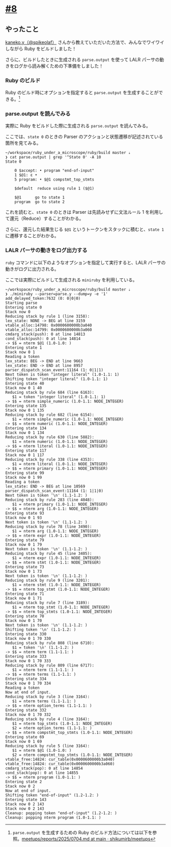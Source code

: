 # [\#8](https://shikumirb.connpass.com/event/361796/)

## やったこと

[kaneko\.y（\@spikeolaf）](https://x.com/spikeolaf) さんから教えていただいた方法で、みんなでワイワイしながら Ruby をビルドしました！

さらに、ビルドしたときに生成される `parse.output` を使って LALR パーサの動きをログから読み解くための下準備をしました！

### Ruby のビルド

Ruby のビルド時にオプションを指定すると `parse.output` を生成することができる。[^1]

[^1]: `parse.output` を生成するための Ruby のビルド方法については以下を参照。[meetups/reports/2025/0704\.md at main · shikumirb/meetups](https://github.com/shikumirb/meetups/blob/main/reports/2025/0704.md#parseoutput-%E3%82%92%E7%94%9F%E6%88%90%E3%81%99%E3%82%8B%E3%81%9F%E3%82%81%E3%81%AE-ruby-%E3%81%AE%E3%83%93%E3%83%AB%E3%83%89%E6%96%B9%E6%B3%95)

### parse.output を読んでみる

実際に Ruby をビルドした際に生成される `parse.output` を読んでみる。

ここでは、`state 0` のときの Parser のアクションと状態遷移が記述されている箇所を見てみる。

```
~/workspace/ruby_under_a_microscope/ruby/build master ⇣
❯ cat parse.output | grep '^State 0' -A 10
State 0

    0 $accept: • program "end-of-input"
    1 $@1: ε •
    5 program: • $@1 compstmt_top_stmts

    $default  reduce using rule 1 ($@1)

    $@1      go to state 1
    program  go to state 2
```

これを読むと、`state 0` のときは Parser は先読みせずに文法ルール 1 を利用して還元（Reduce）することがわかる。

さらに、還元した結果生じる `$@1` というトークンをスタックに積むと、`state 1` に遷移することがわかる。

### LALR パーサの動きをログ出力する

`ruby` コマンドに以下のようなオプションを指定して実行すると、LALR パーサの動きがログに出力される。

ここでは実際にビルドして生成される `miniruby` を利用している。

```
~/workspace/ruby_under_a_microscope/ruby/build master ⇣
❯ ./miniruby --parser=parse.y --dump=y -e '1'
add_delayed_token:7632 (0: 0|0|0)
Starting parse
Entering state 0
Stack now 0
Reducing stack by rule 1 (line 3158):
lex_state: NONE -> BEG at line 3159
vtable_alloc:14798: 0x0000600000b3a040
vtable_alloc:14799: 0x0000600000b3a060
cmdarg_stack(push): 0 at line 14813
cond_stack(push): 0 at line 14814
-> $$ = nterm $@1 (1.0-1.0: )
Entering state 1
Stack now 0 1
Reading a token
lex_state: BEG -> END at line 9663
lex_state: END -> END at line 8957
parser_dispatch_scan_event:11164 (1: 0|1|1)
Next token is token "integer literal" (1.0-1.1: 1)
Shifting token "integer literal" (1.0-1.1: 1)
Entering state 40
Stack now 0 1 40
Reducing stack by rule 684 (line 6163):
   $1 = token "integer literal" (1.0-1.1: 1)
-> $$ = nterm simple_numeric (1.0-1.1: NODE_INTEGER)
Entering state 135
Stack now 0 1 135
Reducing stack by rule 682 (line 6154):
   $1 = nterm simple_numeric (1.0-1.1: NODE_INTEGER)
-> $$ = nterm numeric (1.0-1.1: NODE_INTEGER)
Entering state 134
Stack now 0 1 134
Reducing stack by rule 630 (line 5882):
   $1 = nterm numeric (1.0-1.1: NODE_INTEGER)
-> $$ = nterm literal (1.0-1.1: NODE_INTEGER)
Entering state 117
Stack now 0 1 117
Reducing stack by rule 338 (line 4353):
   $1 = nterm literal (1.0-1.1: NODE_INTEGER)
-> $$ = nterm primary (1.0-1.1: NODE_INTEGER)
Entering state 99
Stack now 0 1 99
Reading a token
lex_state: END -> BEG at line 10569
parser_dispatch_scan_event:11164 (1: 1|1|0)
Next token is token '\n' (1.1-1.2: )
Reducing stack by rule 283 (line 4048):
   $1 = nterm primary (1.0-1.1: NODE_INTEGER)
-> $$ = nterm arg (1.0-1.1: NODE_INTEGER)
Entering state 93
Stack now 0 1 93
Next token is token '\n' (1.1-1.2: )
Reducing stack by rule 78 (line 3490):
   $1 = nterm arg (1.0-1.1: NODE_INTEGER)
-> $$ = nterm expr (1.0-1.1: NODE_INTEGER)
Entering state 79
Stack now 0 1 79
Next token is token '\n' (1.1-1.2: )
Reducing stack by rule 45 (line 3405):
   $1 = nterm expr (1.0-1.1: NODE_INTEGER)
-> $$ = nterm stmt (1.0-1.1: NODE_INTEGER)
Entering state 73
Stack now 0 1 73
Next token is token '\n' (1.1-1.2: )
Reducing stack by rule 9 (line 3201):
   $1 = nterm stmt (1.0-1.1: NODE_INTEGER)
-> $$ = nterm top_stmt (1.0-1.1: NODE_INTEGER)
Entering state 71
Stack now 0 1 71
Reducing stack by rule 7 (line 3189):
   $1 = nterm top_stmt (1.0-1.1: NODE_INTEGER)
-> $$ = nterm top_stmts (1.0-1.1: NODE_INTEGER)
Entering state 70
Stack now 0 1 70
Next token is token '\n' (1.1-1.2: )
Shifting token '\n' (1.1-1.2: )
Entering state 330
Stack now 0 1 70 330
Reducing stack by rule 808 (line 6710):
   $1 = token '\n' (1.1-1.2: )
-> $$ = nterm term (1.1-1.1: )
Entering state 333
Stack now 0 1 70 333
Reducing stack by rule 809 (line 6717):
   $1 = nterm term (1.1-1.1: )
-> $$ = nterm terms (1.1-1.1: )
Entering state 334
Stack now 0 1 70 334
Reading a token
Now at end of input.
Reducing stack by rule 3 (line 3164):
   $1 = nterm terms (1.1-1.1: )
-> $$ = nterm option_terms (1.1-1.1: )
Entering state 332
Stack now 0 1 70 332
Reducing stack by rule 4 (line 3164):
   $1 = nterm top_stmts (1.0-1.1: NODE_INTEGER)
   $2 = nterm option_terms (1.1-1.1: )
-> $$ = nterm compstmt_top_stmts (1.0-1.1: NODE_INTEGER)
Entering state 69
Stack now 0 1 69
Reducing stack by rule 5 (line 3164):
   $1 = nterm $@1 (1.0-1.0: )
   $2 = nterm compstmt_top_stmts (1.0-1.1: NODE_INTEGER)
vtable_free:14824: cur_table(0x0000600000b3a040)
vtable_free:14824: cur_table(0x0000600000b3a060)
cmdarg_stack(pop): 0 at line 14854
cond_stack(pop): 0 at line 14855
-> $$ = nterm program (1.0-1.1: )
Entering state 2
Stack now 0 2
Now at end of input.
Shifting token "end-of-input" (1.2-1.2: )
Entering state 143
Stack now 0 2 143
Stack now 0 2 143
Cleanup: popping token "end-of-input" (1.2-1.2: )
Cleanup: popping nterm program (1.0-1.1: )
```
